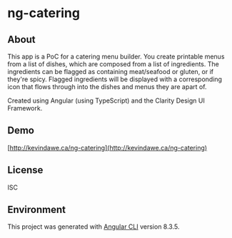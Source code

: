 # ng-catering

## About

This app is a PoC for a catering menu builder. You create printable menus from a list of dishes, which are composed from a list of ingredients. The ingredients can be flagged as containing meat/seafood or gluten, or if they're spicy. Flagged ingredients will be displayed with a corresponding icon that flows through into the dishes and menus they are apart of.

Created using Angular (using TypeScript) and the Clarity Design UI Framework.

## Demo

[http://kevindawe.ca/ng-catering](http://kevindawe.ca/ng-catering)

## License

ISC

## Environment

This project was generated with [Angular CLI](https://github.com/angular/angular-cli) version 8.3.5.
